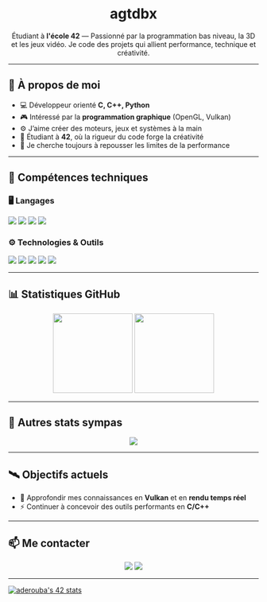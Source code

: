 <h1 align="center"><strong>agtdbx</strong></h1>

<p align="center">
  Étudiant à <strong>l'école 42</strong> — Passionné par la programmation bas niveau, la 3D et les jeux vidéo.  
  Je code des projets qui allient performance, technique et créativité.
</p>

---

## 🧠 À propos de moi

- 💻 Développeur orienté **C, C++, Python**  
- 🎮 Intéressé par la **programmation graphique** (OpenGL, Vulkan)  
- ⚙️ J’aime créer des moteurs, jeux et systèmes à la main  
- 🧩 Étudiant à **42**, où la rigueur du code forge la créativité  
- 🚀 Je cherche toujours à repousser les limites de la performance

---

## 🧰 Compétences techniques

### 🖥️ Langages
<p>
  <img src="https://img.shields.io/badge/C-00599C?style=for-the-badge&logo=c&logoColor=white" />
  <img src="https://img.shields.io/badge/C++-00599C?style=for-the-badge&logo=cplusplus&logoColor=white" />
  <img src="https://img.shields.io/badge/Python-3776AB?style=for-the-badge&logo=python&logoColor=white" />
  <img src="https://img.shields.io/badge/Java-ED8B00?style=for-the-badge&logo=openjdk&logoColor=white" />
</p>

### ⚙️ Technologies & Outils
<p>
  <img src="https://img.shields.io/badge/OpenGL-5586A4?style=for-the-badge&logo=opengl&logoColor=white" />
  <img src="https://img.shields.io/badge/Vulkan-AC162C?style=for-the-badge&logo=vulkan&logoColor=white" />
  <img src="https://img.shields.io/badge/Docker-2496ED?style=for-the-badge&logo=docker&logoColor=white" />
  <img src="https://img.shields.io/badge/Git-F05032?style=for-the-badge&logo=git&logoColor=white" />
  <img src="https://img.shields.io/badge/Linux-FCC624?style=for-the-badge&logo=linux&logoColor=black" />
</p>

---

## 📊 Statistiques GitHub

<p align="center">
  <img height="160em" src="https://github-readme-stats.vercel.app/api?username=agtdbx&show_icons=true&theme=github_dark&hide_border=true&count_private=true" />
  <img height="160em" src="https://github-readme-stats.vercel.app/api/top-langs/?username=agtdbx&layout=compact&theme=github_dark&hide_border=true" />
</p>

---

## 🧩 Autres stats sympas

<p align="center">
  <img src="https://streak-stats.demolab.com?user=agtdbx&theme=github-dark&hide_border=true&date_format=j%20M%5B%20Y%5D" />
</p>

---

## 🛰️ Objectifs actuels

- 🔬 Approfondir mes connaissances en **Vulkan** et en **rendu temps réel**  
- ⚡ Continuer à concevoir des outils performants en **C/C++**  

---

## 📫 Me contacter

<p align="center">
  <a href="mailto:auguste.deroubaix@gmail.com"><img src="https://img.shields.io/badge/Email-auguste.deroubaix@gmail.com-blue?style=flat-square&logo=gmail"></a>
  <a href="https://www.linkedin.com/in/auguste-deroubaix-27534a226/"><img src="https://img.shields.io/badge/LinkedIn-0077B5?style=flat-square&logo=linkedin&logoColor=white"></a>
</p>

---
[![aderouba's 42 stats](https://badge.mediaplus.ma/darkblue/aderouba?1337Badge=off&UM6P=off)](https://github.com/oakoudad/badge42)
